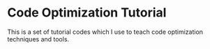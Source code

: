# Code Optimization Tutorial
This is a set of tutorial codes which I use to teach code optimization techniques and tools.
